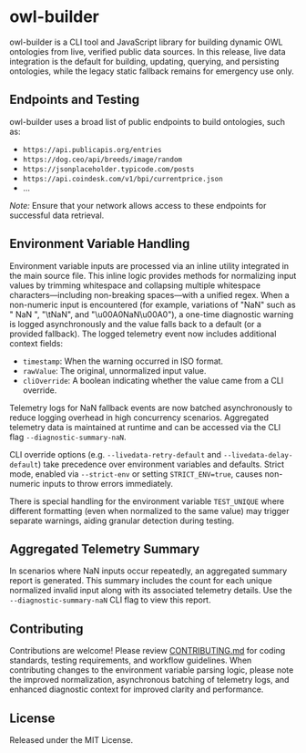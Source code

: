 # owl-builder

owl-builder is a CLI tool and JavaScript library for building dynamic OWL ontologies from live, verified public data sources. In this release, live data integration is the default for building, updating, querying, and persisting ontologies, while the legacy static fallback remains for emergency use only.

## Endpoints and Testing

owl-builder uses a broad list of public endpoints to build ontologies, such as:

- `https://api.publicapis.org/entries`
- `https://dog.ceo/api/breeds/image/random`
- `https://jsonplaceholder.typicode.com/posts`
- `https://api.coindesk.com/v1/bpi/currentprice.json`
- ...

_Note:_ Ensure that your network allows access to these endpoints for successful data retrieval.

## Environment Variable Handling

Environment variable inputs are processed via an inline utility integrated in the main source file. This inline logic provides methods for normalizing input values by trimming whitespace and collapsing multiple whitespace characters—including non-breaking spaces—with a unified regex. When a non-numeric input is encountered (for example, variations of "NaN" such as " NaN ", "\tNaN", and "\u00A0NaN\u00A0"), a one-time diagnostic warning is logged asynchronously and the value falls back to a default (or a provided fallback). The logged telemetry event now includes additional context fields:

- `timestamp`: When the warning occurred in ISO format.
- `rawValue`: The original, unnormalized input value.
- `cliOverride`: A boolean indicating whether the value came from a CLI override.

Telemetry logs for NaN fallback events are now batched asynchronously to reduce logging overhead in high concurrency scenarios. Aggregated telemetry data is maintained at runtime and can be accessed via the CLI flag `--diagnostic-summary-naN`.

CLI override options (e.g. `--livedata-retry-default` and `--livedata-delay-default`) take precedence over environment variables and defaults. Strict mode, enabled via `--strict-env` or setting `STRICT_ENV=true`, causes non-numeric inputs to throw errors immediately.

There is special handling for the environment variable `TEST_UNIQUE` where different formatting (even when normalized to the same value) may trigger separate warnings, aiding granular detection during testing.

## Aggregated Telemetry Summary

In scenarios where NaN inputs occur repeatedly, an aggregated summary report is generated. This summary includes the count for each unique normalized invalid input along with its associated telemetry details. Use the `--diagnostic-summary-naN` CLI flag to view this report.

## Contributing

Contributions are welcome! Please review [CONTRIBUTING.md](CONTRIBUTING.md) for coding standards, testing requirements, and workflow guidelines. When contributing changes to the environment variable parsing logic, please note the improved normalization, asynchronous batching of telemetry logs, and enhanced diagnostic context for improved clarity and performance.

## License

Released under the MIT License.
